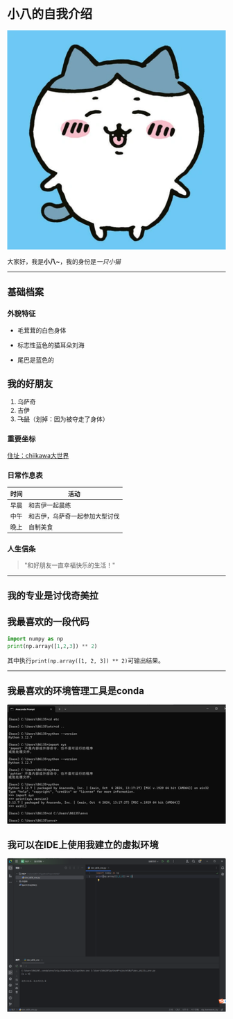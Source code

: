 # 小八的自我介绍
![小八形象](./小八形象.jpg)

 大家好，我是**小八~**，我的身份是*一只小猫*
___

## 基础档案

### 外貌特征
- 毛茸茸的白色身体
* 标志性蓝色的猫耳朵刘海
+ 尾巴是蓝色的

## 我的好朋友
1. 乌萨奇
2. 吉伊
3. ~~飞鼠~~（划掉：因为被夺走了身体）

### 重要坐标
[住址：chiikawa大世界](https://www.chiikawa.com)

### 日常作息表
| 时间 | 活动              |
|------|-----------------|
| 早晨 | 和吉伊一起晨练         |
| 中午 | 和吉伊，乌萨奇一起参加大型讨伐 |
| 晚上 | 自制美食            |

### 人生信条
> "和好朋友一直幸福快乐的生活！"


---

## 我的专业是讨伐奇美拉

## 我最喜欢的一段代码
```python
import numpy as np
print(np.array([1,2,3]) ** 2)
```
其中执行`print(np.array([1, 2, 3]) ** 2)`可输出结果。
___

## 我最喜欢的环境管理工具是conda
![截图一](./截图一.png)

## 我可以在IDE上使用我建立的虚拟环境
![截图二](./截图二.png)

##

